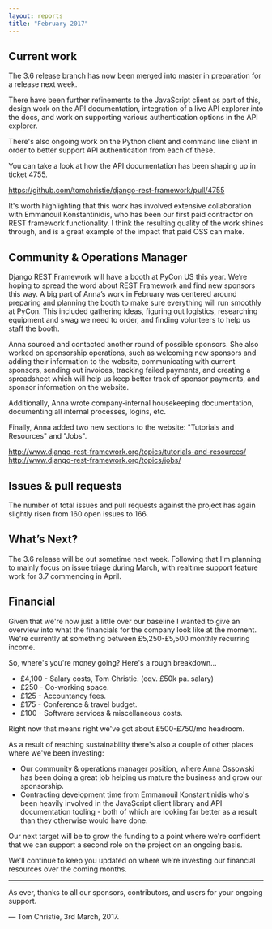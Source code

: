 ```yaml
---
layout: reports
title: "February 2017"
---
```


## Current work

The 3.6 release branch has now been merged into master in preparation for a release next week.

There have been further refinements to the JavaScript client as part of this, design work on the API documentation, integration of a live API explorer into the docs, and work on supporting various authentication options in the API explorer.

There's also ongoing work on the Python client and command line client in order to better support API authentication from each of these.

You can take a look at how the API documentation has been shaping up in ticket 4755.

https://github.com/tomchristie/django-rest-framework/pull/4755

It's worth highlighting that this work has involved extensive collaboration with Emmanouil Konstantinidis, who has been our first paid contractor on REST framework functionality. I think the resulting quality of the work shines through, and is a great example of the impact that paid OSS can make.

## Community & Operations Manager

Django REST Framework will have a booth at PyCon US this year. We’re hoping to spread the word about REST Framework and find new sponsors this way. A big part of Anna’s work in February was centered around preparing and planning the booth to make sure everything will run smoothly at PyCon. This included gathering ideas, figuring out logistics, researching equipment and swag we need to order, and finding volunteers to help us staff the booth.

Anna sourced and contacted another round of possible sponsors. She also worked on sponsorship operations, such as welcoming new sponsors and adding their information to the website, communicating with current sponsors, sending out invoices, tracking failed payments, and creating a spreadsheet which will help us keep better track of sponsor payments, and sponsor information on the website.

Additionally, Anna wrote company-internal housekeeping documentation, documenting all internal processes, logins, etc.

Finally, Anna added two new sections to the website: "Tutorials and Resources" and "Jobs".

http://www.django-rest-framework.org/topics/tutorials-and-resources/
http://www.django-rest-framework.org/topics/jobs/

## Issues & pull requests

The number of total issues and pull requests against the project has again slightly risen from 160 open issues to 166.

## What’s Next?

The 3.6 release will be out sometime next week. Following that I'm planning to mainly focus on issue triage during March, with realtime support feature work for 3.7 commencing in April.

## Financial

Given that we're now just a little over our baseline I wanted to give an overview into what the financials for the company look like at the moment. We're currently at something between £5,250-£5,500 monthly recurring income.

So, where's you're money going? Here's a rough breakdown...

* £4,100 - Salary costs, Tom Christie. (eqv. £50k pa. salary)
* £250 - Co-working space.
* £125 - Accountancy fees.
* £175 - Conference & travel budget.
* £100 - Software services & miscellaneous costs.

Right now that means right we've got about £500-£750/mo headroom.

As a result of reaching sustainability there's also a couple of other places where we've been investing:

* Our community & operations manager position, where Anna Ossowski has been doing a great job helping us mature the business and grow our sponsorship.
* Contracting development time from Emmanouil Konstantinidis who's been heavily involved in the JavaScript client library and API documentation tooling - both of which are looking far better as a result than they otherwise would have done.

Our next target will be to grow the funding to a point where we're confident that we can support a second role on the project on an ongoing basis.

We'll continue to keep you updated on where we're investing our financial resources over the coming months.

---

As ever, thanks to all our sponsors, contributors, and users for your ongoing support.

&mdash; Tom Christie, 3rd March, 2017.
